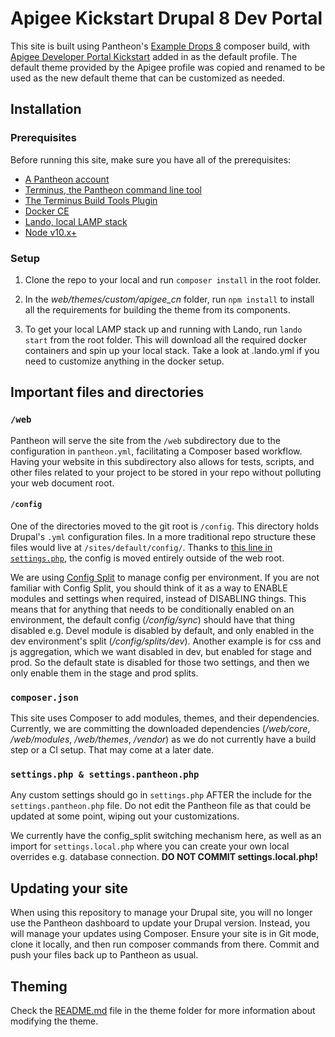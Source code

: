# Apigee Kickstart Drupal 8 Dev Portal

This site is built using Pantheon's [Example Drops 8](https://github.com/pantheon-systems/drops-8) composer build, with [Apigee Developer Portal Kickstart](https://www.drupal.org/project/apigee_devportal_kickstart) added in as the default profile. The default theme provided by the Apigee profile was copied and renamed to be used as the new default theme that can be customized as needed.


## Installation

### Prerequisites

Before running this site, make sure you have all of the prerequisites:

* [A Pantheon account](https://dashboard.pantheon.io/register)
* [Terminus, the Pantheon command line tool](https://pantheon.io/docs/terminus/install/)
* [The Terminus Build Tools Plugin](https://github.com/pantheon-systems/terminus-build-tools-plugin)
* [Docker CE](https://docs.docker.com/install/)
* [Lando, local LAMP stack](https://devwithlando.io)
* [Node v10.x+](https://nodejs.org)

### Setup

1. Clone the repo to your local and run `composer install` in the root folder.

2. In the *web/themes/custom/apigee_cn* folder, run `npm install` to install all the requirements for building the theme from its components.

3. To get your local LAMP stack up and running with Lando, run `lando start` from the root folder. This will download all the required docker containers and spin up your local stack. Take a look at .lando.yml if you need to customize anything in the docker setup.


## Important files and directories

### `/web`

Pantheon will serve the site from the `/web` subdirectory due to the configuration in `pantheon.yml`, facilitating a Composer based workflow. Having your website in this subdirectory also allows for tests, scripts, and other files related to your project to be stored in your repo without polluting your web document root.

#### `/config`

One of the directories moved to the git root is `/config`. This directory holds Drupal's `.yml` configuration files. In  a more traditional repo structure these files would live at `/sites/default/config/`. Thanks to [this line in `settings.php`](https://github.com/pantheon-systems/example-drops-8-composer/blob/54c84275cafa66c86992e5232b5e1019954e98f3/web/sites/default/settings.php#L19), the config is moved entirely outside of the web root.

We are using [Config Split](https://www.drupal.org/project/config_split) to manage config per environment. If you are not familiar with Config Split, you should think of it as a way to ENABLE modules and settings when required, instead of DISABLING things. This means that for anything that needs to be conditionally enabled on an environment, the default config (*/config/sync*) should have that thing disabled e.g. Devel module is disabled by default, and only enabled in the dev environment's split (*/config/splits/dev*). Another example is for css and js aggregation, which we want disabled in dev, but enabled for stage and prod. So the default state is disabled for those two settings, and then we only enable them in the stage and prod splits.

### `composer.json`

This site uses Composer to add modules, themes, and their dependencies. Currently, we are committing the downloaded dependencies (*/web/core*, */web/modules*, */web/themes*, */vendor*) as we do not currently have a build step or a CI setup. That may come at a later date.

### `settings.php & settings.pantheon.php`

Any custom settings should go in `settings.php` AFTER the include for the `settings.pantheon.php` file. Do not edit the Pantheon file as that could be updated at some point, wiping out your customizations.

We currently have the config_split switching mechanism here, as well as an import for `settings.local.php` where you can create your own local overrides e.g. database connection. **DO NOT COMMIT settings.local.php!**


## Updating your site

When using this repository to manage your Drupal site, you will no longer use the Pantheon dashboard to update your Drupal version. Instead, you will manage your updates using Composer. Ensure your site is in Git mode, clone it locally, and then run composer commands from there.  Commit and push your files back up to Pantheon as usual.


## Theming

Check the [README.md](web/themes/custom/apigee_cn/README.md) file in the theme folder for more information about modifying the theme.

